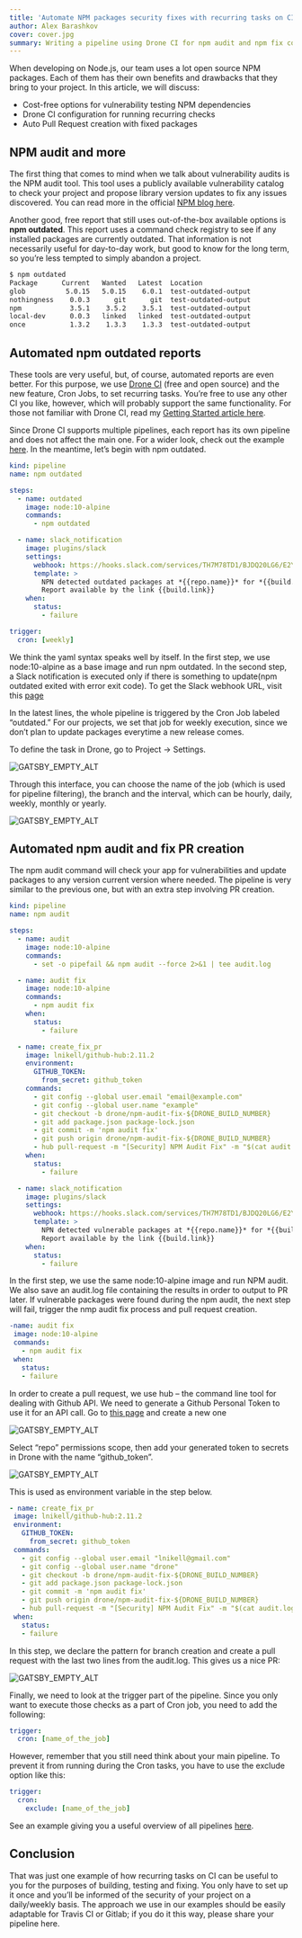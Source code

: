 ```yaml
---
title: 'Automate NPM packages security fixes with recurring tasks on CI'
author: Alex Barashkov
cover: cover.jpg
summary: Writing a pipeline using Drone CI for npm audit and npm fix commands with automatic creation of fix PR on GitHub.
---
```


When developing on Node.js, our team uses a lot open source NPM packages. Each of them has their own benefits and drawbacks that they bring to your project. In this article, we will discuss:

- Cost-free options for vulnerability testing NPM dependencies
- Drone CI configuration for running recurring checks
- Auto Pull Request creation with fixed packages

## NPM audit and more

The first thing that comes to mind when we talk about vulnerability audits is the NPM audit tool. This tool uses a publicly available vulnerability catalog to check your project and propose library version updates to fix any issues discovered. You can read more in the official [NPM blog here](https://blog.npmjs.org/post/173719309445/npm-audit-identify-and-fix-insecure).

Another good, free report that still uses out-of-the-box available options is **npm outdated**. This report uses a command check registry to see if any installed packages are currently outdated. That information is not necessarily useful for day-to-day work, but good to know for the long term, so you’re less tempted to simply abandon a project.

```bash
$ npm outdated
Package      Current   Wanted   Latest  Location
glob          5.0.15   5.0.15    6.0.1  test-outdated-output
nothingness    0.0.3      git      git  test-outdated-output
npm            3.5.1    3.5.2    3.5.1  test-outdated-output
local-dev      0.0.3   linked   linked  test-outdated-output
once           1.3.2    1.3.3    1.3.3  test-outdated-output
```

## Automated npm outdated reports

These tools are very useful, but, of course, automated reports are even better. For this purpose, we use [Drone CI](https://drone.io/) (free and open source) and the new feature, Cron Jobs, to set recurring tasks. You’re free to use any other CI you like, however, which will probably support the same functionality. For those not familiar with Drone CI, read my [Getting Started article here](/blog/getting-started-with-open-source-drone-ci).

Since Drone CI supports multiple pipelines, each report has its own pipeline and does not affect the main one. For a wider look, check out the example [here](https://example.com/). In the meantime, let’s begin with npm outdated.

```yaml
kind: pipeline
name: npm outdated

steps:
  - name: outdated
    image: node:10-alpine
    commands:
      - npm outdated

  - name: slack_notification
    image: plugins/slack
    settings:
      webhook: https://hooks.slack.com/services/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
      template: >
        NPN detected outdated packages at *{{repo.name}}* for *{{build.branch}}* branch. 
        Report available by the link {{build.link}}
    when:
      status:
        - failure

trigger:
  cron: [weekly]
```

We think the yaml syntax speaks well by itself. In the first step, we use node:10-alpine as a base image and run npm outdated. In the second step, a Slack notification is executed only if there is something to update(npm outdated exited with error exit code). To get the Slack webhook URL, visit this [page](https://slack.com/apps/A0F7XDUAZ-incoming-webhooks?next_id=0)

In the latest lines, the whole pipeline is triggered by the Cron Job labeled “outdated.” For our projects, we set that job for weekly execution, since we don’t plan to update packages everytime a new release comes.

To define the task in Drone, go to Project -> Settings.

![GATSBY_EMPTY_ALT](npm1.png)

Through this interface, you can choose the name of the job (which is used for pipeline filtering), the branch and the interval, which can be hourly, daily, weekly, monthly or yearly.

![GATSBY_EMPTY_ALT](npm2.png)

## Automated npm audit and fix PR creation

The npm audit command will check your app for vulnerabilities and update packages to any version current version where needed. The pipeline is very similar to the previous one, but with an extra step involving PR creation.

```yaml
kind: pipeline
name: npm audit

steps:
  - name: audit
    image: node:10-alpine
    commands:
      - set -o pipefail && npm audit --force 2>&1 | tee audit.log

  - name: audit fix
    image: node:10-alpine
    commands:
      - npm audit fix
    when:
      status:
        - failure

  - name: create_fix_pr
    image: lnikell/github-hub:2.11.2
    environment:
      GITHUB_TOKEN:
        from_secret: github_token
    commands:
      - git config --global user.email "email@example.com"
      - git config --global user.name "example"
      - git checkout -b drone/npm-audit-fix-${DRONE_BUILD_NUMBER}
      - git add package.json package-lock.json
      - git commit -m 'npm audit fix'
      - git push origin drone/npm-audit-fix-${DRONE_BUILD_NUMBER}
      - hub pull-request -m "[Security] NPM Audit Fix" -m "$(cat audit.log | tail -2)" -m "${DRONE_BUILD_LINK}"
    when:
      status:
        - failure

  - name: slack_notification
    image: plugins/slack
    settings:
      webhook: https://hooks.slack.com/services/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
      template: >
        NPN detected vulnerable packages at *{{repo.name}}* for *{{build.branch}}* branch. 
        Report available by the link {{build.link}}
    when:
      status:
        - failure
```

In the first step, we use the same node:10-alpine image and run NPM audit. We also save an audit.log file containing the results in order to output to PR later. If vulnerable packages were found during the npm audit, the next step will fail, trigger the nmp audit fix process and pull request creation.

```yaml
-name: audit fix
 image: node:10-alpine
 commands:
   - npm audit fix
 when:
   status:
   - failure
```

In order to create a pull request, we use hub – the command line tool for dealing with Github API. We need to generate a Github Personal Token to use it for an API call. Go to [this page](https://github.com/settings/tokens) and create a new one

![GATSBY_EMPTY_ALT](npm3.png)

Select “repo” permissions scope, then add your generated token to secrets in Drone with the name “github_token”.

![GATSBY_EMPTY_ALT](npm4.png)

This is used as environment variable in the step below.

```yaml
- name: create_fix_pr
 image: lnikell/github-hub:2.11.2
 environment:
   GITHUB_TOKEN:
     from_secret: github_token
 commands:
   - git config --global user.email "lnikell@gmail.com"
   - git config --global user.name "drone"
   - git checkout -b drone/npm-audit-fix-${DRONE_BUILD_NUMBER}
   - git add package.json package-lock.json
   - git commit -m 'npm audit fix'
   - git push origin drone/npm-audit-fix-${DRONE_BUILD_NUMBER}
   - hub pull-request -m "[Security] NPM Audit Fix" -m "$(cat audit.log | tail -2)" -m "${DRONE_BUILD_LINK}"
 when:
   status:
   - failure
```

In this step, we declare the pattern for branch creation and create a pull request with the last two lines from the audit.log. This gives us a nice PR:

![GATSBY_EMPTY_ALT](npm5.png)

Finally, we need to look at the trigger part of the pipeline. Since you only want to execute those checks as a part of Cron job, you need to add the following:

```yaml
trigger:
  cron: [name_of_the_job]
```

However, remember that you still need think about your main pipeline. To prevent it from running during the Cron tasks, you have to use the exclude option like this:

```yaml
trigger:
  cron:
    exclude: [name_of_the_job]
```

See an example giving you a useful overview of all pipelines [here](https://gist.github.com/lnikell/b7caff94900bddf1a71f9e4543ecc787).

## Conclusion

That was just one example of how recurring tasks on CI can be useful to you for the purposes of building, testing and fixing. You only have to set up it once and you’ll be informed of the security of your project on a daily/weekly basis. The approach we use in our examples should be easily adaptable for Travis CI or Gitlab; if you do it this way, please share your pipeline here.
